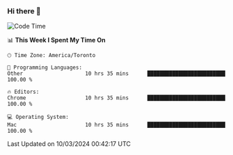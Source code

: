 ### Hi there 👋


<!--START_SECTION:waka-->
![Code Time](http://img.shields.io/badge/Code%20Time-1%2C752%20hrs%202%20mins-blue)

📊 **This Week I Spent My Time On** 

```text
🕑︎ Time Zone: America/Toronto

💬 Programming Languages: 
Other                    10 hrs 35 mins      █████████████████████████   100.00 % 

🔥 Editors: 
Chrome                   10 hrs 35 mins      █████████████████████████   100.00 % 

💻 Operating System: 
Mac                      10 hrs 35 mins      █████████████████████████   100.00 % 
```


 Last Updated on 10/03/2024 00:42:17 UTC
<!--END_SECTION:waka-->

<!--
**SillyPasty/SillyPasty** is a ✨ _special_ ✨ repository because its `README.md` (this file) appears on your GitHub profile.

Here are some ideas to get you started:

- 🔭 I’m currently working on ...
- 🌱 I’m currently learning ...
- 👯 I’m looking to collaborate on ...
- 🤔 I’m looking for help with ...
- 💬 Ask me about ...
- 📫 How to reach me: ...
- 😄 Pronouns: ...
- ⚡ Fun fact: ...
-->


